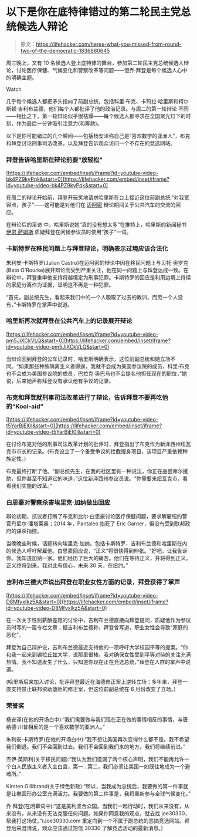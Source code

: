 # 以下是你在底特律错过的第二轮民主党总统候选人辩论

> 原文：<https://lifehacker.com/heres-what-you-missed-from-round-two-of-the-democratic-1836880645>

周三晚上，又有 10 名候选人登上底特律的舞台，参加第二轮民主党总统候选人辩论，讨论医疗保健、气候变化和警察改革等问题——但乔·拜登是每个候选人心中的明确主题。

Watch

几乎每个候选人都把矛头指向了前副总统，包括科里·布克、卡玛拉·哈里斯和柯尔斯顿·吉利布兰德，他们每个人都批评了他的政治记录。与周二的第一轮辩论 不同——相比之下，第一轮辩论似乎很枯燥——每个候选人都寻求在全国聚光灯下的时刻，作为最后一分钟吸引注意力(和筹款)。

以下是你可能错过的几个瞬间——包括杨安泽称自己是“喜欢数学的亚洲人”，布克和拜登讨论刑事司法改革，以及拜登告诉观众访问一个不存在的竞选网站。

### 拜登告诉哈里斯在辩论前要“放轻松”

 [https://lifehacker.com/embed/inset/iframe?id=youtube-video-bk4PZ9kyPqk&start=0](https://lifehacker.com/embed/inset/iframe?id=youtube-video-bk4PZ9kyPqk&start=0) 

在周二的辩论开始前，拜登开玩笑地请求哈里斯在台上接近这位前副总统:“对我宽容点，孩子”——这可能是对他们在 [迈阿密](https://lifehacker.com/heres-what-you-missed-on-day-two-of-the-democratic-deba-1835927829) 辩论期间关于公共汽车的交流的回应。

在辩论后的采访 中，哈里斯说她“真的没有想太多”在推特上，哈里斯的新闻秘书 [伊恩·萨姆斯](https://twitter.com/IanSams/status/1156717770836533250) 质疑拜登在问候参议员时使用“孩子”一词。

### 卡斯特罗在移民问题上与拜登辩论，明确表示过境应该合法化

朱利安·卡斯特罗(Julian Castro)在迈阿密的辩论中因在移民问题上与贝托·奥罗克(Beto O'Rourke)展开辩论而受到严重关注，他在同一问题上与拜登达成一致。在辩论中，拜登重申他支持将越境定为刑事犯罪。卡斯特罗的回应是利用边境上持续的家庭分离作为证据，证明这不再是一种犯罪。

“首先，副总统先生，看起来我们中的一个人吸取了过去的教训，而另一个人没有，”卡斯特罗在掌声中说道。

### 哈里斯再次就拜登在公共汽车上的记录展开辩论

 [https://lifehacker.com/embed/inset/iframe?id=youtube-video-pm5JiXCkVLQ&start=0](https://lifehacker.com/embed/inset/iframe?id=youtube-video-pm5JiXCkVLQ&start=0) 

当辩论回到拜登的公车记录时，哈里斯明确表示，这位前副总统和她立场不同。“如果那些种族隔离主义者得逞，我就不会成为美国参议院的成员，科里·布克也不会成为美国参议院的成员，巴拉克·奥巴马也不会提名他担任现在的职位，”她说，后来她声称拜登没有承认他有争议的记录。

### 布克和拜登就刑事司法改革进行了辩论，告诉拜登不要再吃他的“Kool-aid”

 [https://lifehacker.com/embed/inset/iframe?id=youtube-video-t5YarBjEl0I&start=0](https://lifehacker.com/embed/inset/iframe?id=youtube-video-t5YarBjEl0I&start=0) 

在讨论布克对他的刑事司法改革计划的批评时，拜登指出了布克作为新泽西州纽瓦克市市长的记录。(布克设立了一个备受争议的拦截搜身项目，该项目严重依赖种族定性。)

布克最终打断了他。“副总统先生，在我的社区里有一种说法，你正在品尝库尔援助，但你甚至不知道它的味道，”这位新泽西州参议员说。“你需要来纽瓦克市，看看我们实施的改革。”

### 白思豪对警察杀害埃里克·加纳做出回应

辩论初期，抗议者打断了布克和比尔·白思豪讨论医疗保健问题，要求解雇纽约警官丹尼尔·潘塔莱奥；2014 年，Pantaleo 掐死了 Eric Garner，但没有受到联邦政府的谋杀指控。

当晚晚些时候，话题转向埃里克·加纳，包括卡斯特罗、吉利布兰德和哈里斯在内的候选人呼吁解雇他。白思豪回应说，“正义”将很快得到伸张。“好吧，让我告诉你。我知道加纳一家。他们经历了巨大的痛苦。他们在等待正义，并将得到正义。正义终将到来。我对此有信心，未来 30 天，在纽约。”

### 吉利布兰德大声说出拜登在职业女性方面的记录，拜登获得了掌声

 [https://lifehacker.com/embed/inset/iframe?id=youtube-video-D8MfyxIkz5A&start=0](https://lifehacker.com/embed/inset/iframe?id=youtube-video-D8MfyxIkz5A&start=0) 

在一次关于性别薪酬差距的讨论中，吉利布兰德直接向拜登提问，质疑他作为参议员时写的一篇专栏文章；据吉利布兰德称，拜登曾写道，职业女性会导致“家庭的恶化”。

拜登为自己辩护说，吉利布兰德最近支持他的一项呼吁大学校园平等的提案。“你和我一起来到锡拉丘兹大学，说那里很棒。我对确保女性受到平等对待的关注充满热情。我不知道发生了什么，只知道你现在正在竞选总统，”拜登在人群的掌声中说道。

(哈里斯后来加入讨论，批评拜登最近在海德修正案上逆转立场；多年来，拜登一直支持禁止联邦资助堕胎的修正案，但这位前副总统在 6 月份改变了立场。)

### 荣誉奖

杨安泽(在他的开场白中):“我们需要做与我们现在正在做的事情相反的事情，与唐纳德·川普相反的是一个喜欢数学的亚洲人。”

朱利安·卡斯特罗(在他的开场白中):“我不想让美国再次变得什么都不是。我不希望我们倒退。我们不会回到过去。我们不会回到我们来的地方。我们将继续前进。”

杰伊·英斯利(关于移民问题):“我认为我们遗漏了两个核心声明，我们不能再允许一个白人民族主义者入主白宫，第一...第二，我们必须让美国一如既往地成为一个避难所。”

Kirsten Gillibrand(关于绿色新政):“所以，当我成为总统后，我要做的第一件事就是让椭圆形办公室充满活力。我要做的第二件事是，我将重新参与全球气候变化。”

乔·拜登(在闭幕词中):“这是美利坚合众国。当我们一起行动时，我们从来没有，从来没有，从来没有无法克服任何问题。如果你同意我的观点，就去找 joe30330，帮我打这场仗。”(Joe30330.com 重定向到一个不属于副总统的恶搞竞选网站。拜登后来澄清说，观众应该通过短信 30330 了解竞选活动的最新消息。)